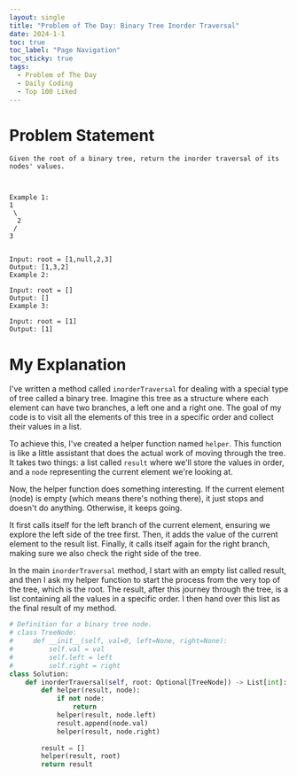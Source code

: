 ```yaml
---
layout: single
title: "Problem of The Day: Binary Tree Inorder Traversal"
date: 2024-1-1
toc: true
toc_label: "Page Navigation"
toc_sticky: true
tags:
  - Problem of The Day
  - Daily Coding
  - Top 100 Liked
---
```

# Problem Statement
```
Given the root of a binary tree, return the inorder traversal of its nodes' values.

 

Example 1:
1
 \
  2
 /
3


Input: root = [1,null,2,3]
Output: [1,3,2]
Example 2:

Input: root = []
Output: []
Example 3:

Input: root = [1]
Output: [1]
```

# My Explanation
I've written a method called `inorderTraversal` for dealing with a special type of tree called a binary tree. Imagine this tree as a structure where each element can have two branches, a left one and a right one. The goal of my code is to visit all the elements of this tree in a specific order and collect their values in a list.

To achieve this, I've created a helper function named `helper`. This function is like a little assistant that does the actual work of moving through the tree. It takes two things: a list called `result` where we'll store the values in order, and a `node` representing the current element we're looking at.

Now, the helper function does something interesting. If the current element (node) is empty (which means there's nothing there), it just stops and doesn't do anything. Otherwise, it keeps going.

It first calls itself for the left branch of the current element, ensuring we explore the left side of the tree first. Then, it adds the value of the current element to the result list. Finally, it calls itself again for the right branch, making sure we also check the right side of the tree.

In the main `inorderTraversal` method, I start with an empty list called result, and then I ask my helper function to start the process from the very top of the tree, which is the root. The result, after this journey through the tree, is a list containing all the values in a specific order. I then hand over this list as the final result of my method.

```python
# Definition for a binary tree node.
# class TreeNode:
#     def __init__(self, val=0, left=None, right=None):
#         self.val = val
#         self.left = left
#         self.right = right
class Solution:
    def inorderTraversal(self, root: Optional[TreeNode]) -> List[int]:
        def helper(result, node):
            if not node:
                return
            helper(result, node.left)
            result.append(node.val)
            helper(result, node.right)
        
        result = []
        helper(result, root)
        return result
```
